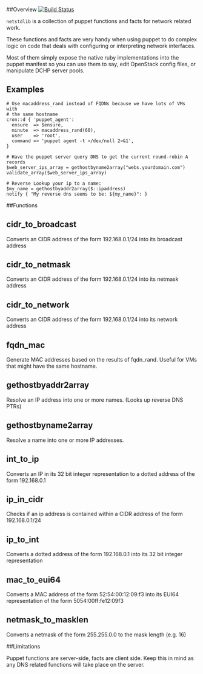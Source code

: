 ##Overview
[![Build Status](https://travis-ci.org/Yelp/puppet-netstdlib.png)](https://travis-ci.org/Yelp/puppet-netstdlib)

`netstdlib` is a collection of puppet functions and facts for network related work.

These functions and facts are very handy when using puppet to do complex logic
on code that deals with configuring or interpreting network interfaces. 

Most of them simply expose the native ruby implementations into the puppet 
manifest so you can use them to say, edit OpenStack config files, or 
manipulate DCHP server pools.

## Examples

```puppet
# Use macaddress_rand instead of FQDNs because we have lots of VMs with
# the same hostname
cron::d { 'puppet_agent':
  ensure  => $ensure,
  minute  => macaddress_rand(60),
  user    => 'root',
  command => 'puppet agent -t >/dev/null 2>&1',
}
```

```puppet
# Have the puppet server query DNS to get the current round-robin A records
$web_server_ips_array = gethostbyname2array("webs.yourdomain.com")
validate_array($web_server_ips_array)
```

```puppet
# Reverse Lookup your ip to a name:
$my_name = gethostbyaddr2array($::ipaddress)
notify { "My reverse dns seems to be: ${my_name}": }
```

##Functions

cidr_to_broadcast
-------------------
Converts an CIDR address of the form 192.168.0.1/24 into its broadcast address

cidr_to_netmask
-------------------
Converts an CIDR address of the form 192.168.0.1/24 into its netmask address

cidr_to_network
-------------------
Converts an CIDR address of the form 192.168.0.1/24 into its network address

fqdn_mac
-------------------
Generate MAC addresses based on the results of fqdn_rand. Useful for VMs that 
might have the same hostname.

gethostbyaddr2array
-------------------
Resolve an IP address into one or more names. (Looks up reverse DNS PTRs)

gethostbyname2array
-------------------
Resolve a name into one or more IP addresses.

int_to_ip
-------------------
Converts an IP in its 32 bit integer representation to a dotted address of the form 192.168.0.1

ip_in_cidr
-------------------
Checks if an ip address is contained within a CIDR address of the form 192.168.0.1/24

ip_to_int
-------------------
Converts a dotted address of the form 192.168.0.1 into its 32 bit integer representation

mac_to_eui64
-------------------
Converts a MAC address of the form 52:54:00:12:09:f3 into its EUI64 representation
of the form 5054:00ff:fe12:09f3

netmask_to_masklen
-------------------
Converts a netmask of the form 255.255.0.0 to the mask length (e.g. 16)

##Limitations

Puppet functions are server-side, facts are client side. Keep this in mind as 
any DNS related functions will take place on the server.


